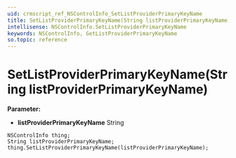 ```yaml
---
uid: crmscript_ref_NSControlInfo_SetListProviderPrimaryKeyName
title: SetListProviderPrimaryKeyName(String listProviderPrimaryKeyName)
intellisense: NSControlInfo.SetListProviderPrimaryKeyName
keywords: NSControlInfo, GetListProviderPrimaryKeyName
so.topic: reference
---
```


# SetListProviderPrimaryKeyName(String listProviderPrimaryKeyName)

**Parameter:** 
 - **listProviderPrimaryKeyName** String

```crmscript
NSControlInfo thing;
String listProviderPrimaryKeyName;
thing.SetListProviderPrimaryKeyName(listProviderPrimaryKeyName);
```

